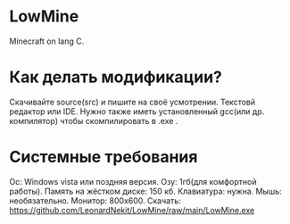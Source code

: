 # LowMine
Minecraft on lang C.
# Как делать модификации?
Скачивайте source(src) и пишите на своё усмотрении.
Текстовй редактор или IDE.
Нужно также иметь установленный gcc(или др. компилятор) чтобы скомпилировать в .exe .
# Системные требования
Ос: Windows vista или поздняя версия.
Озу: 1гб(для комфортной работы).
Память на жёстком диске: 150 кб.
Клавиатура: нужна.
Мышь: необязательно.
Монитор: 800x600.
Скачать:
https://github.com/LeonardNekit/LowMine/raw/main/LowMine.exe

